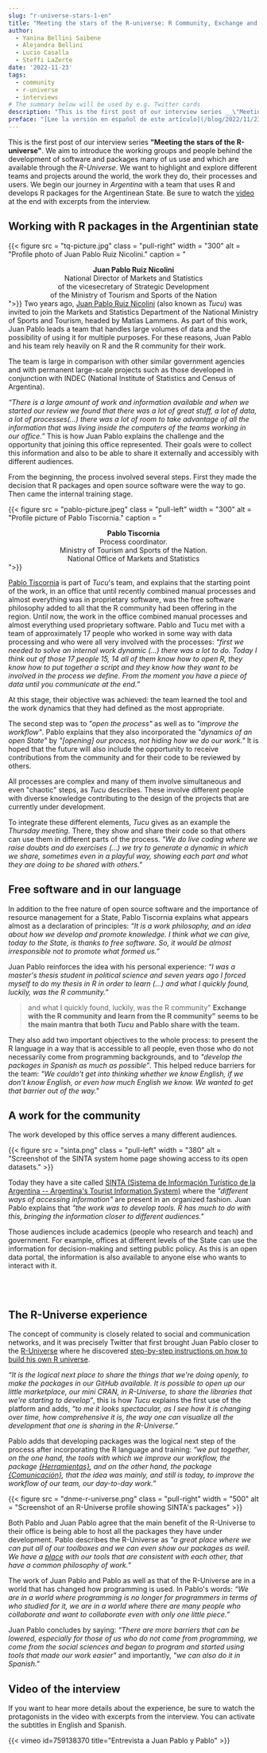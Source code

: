 ```yaml
---
slug: "r-universe-stars-1-en"
title: "Meeting the stars of the R-universe: R Community, Exchange and Learn"
author:
  - Yanina Bellini Saibene
  - Alejandra Bellini
  - Lucio Casalla  
  - Steffi LaZerte
date: '2022-11-23'
tags:
  - community
  - r-universe
  - interviews
# The summary below will be used by e.g. Twitter cards
description: "This is the first post of our interview series __\"Meeting the stars of the R-universe\"__. We begin our journey in _Argentina_ with a team that uses R and develops R packages in the Argentinean State."
preface: "[Lee la versión en español de este artículo](/blog/2022/11/23/r-universe-stars-1-es/)"
---
```


This is the first post of our interview series __"Meeting the stars of the R-universe"__. We aim to introduce the working groups and people behind the development of software and packages many of us use and which are available through the _R-Universe_.  We want to highlight and explore different teams and projects around the world, the work they do, their processes and users. We begin our journey in _Argentina_  with a team that uses R and develops R packages for the Argentinean State. Be sure to watch the [video](#video-of-the-interview) at the end with excerpts from the interview.


## Working with R packages in the Argentinian state
{{< figure src = "tq-picture.jpg" class = "pull-right" width = "300" alt = "Profile photo of Juan Pablo Ruiz Nicolini." caption = "<center><strong>Juan Pablo Ruiz Nicolini</strong><br>National Director of Markets and Statistics<br>of the vicesecretary of Strategic Development <br>of the Ministry of Tourism and Sports of the Nation</center>">}}
Two years ago, [Juan Pablo Ruiz Nicolini](https://twitter.com/TuQmano) (also known as _Tucu_) was invited to join the Markets and Statistics Department of the National Ministry of Sports and Tourism, headed by Matías Lammens. As part of this work, Juan Pablo leads a team that handles large volumes of data and the possibility of using it for multiple purposes. For these reasons, Juan Pablo and his team rely heavily on R and the R community for their work.

[^1]:National Director of Markets and Statistics of the vicesecretary of Strategic Development of the Ministry of Tourism and Sports of the Nation.


The team is large in comparison with other similar government agencies and with permanent large-scale projects such as those developed in conjunction with INDEC (National Institute of Statistics and Census of Argentina).

_“There is a large amount of work and information available and when we started our review we found that there was a lot of great stuff, a lot of data, a lot of processes(...) there was a lot of room to take advantage of all the information that was living inside the computers of the teams working in our office.”_ This is how Juan Pablo explains the challenge and the opportunity that joining this office represented. Their goals were to collect this information and also to be able to share it externally and accessibly with different audiences.


From the beginning, the process involved several steps. First they made the decision that R packages and open source software were the way to go. Then came the internal training stage. 

{{< figure src = "pablo-picture.jpeg" class = "pull-left" width = "300" alt = "Profile picture of Pablo Tiscornia." caption = "<center><strong>Pablo Tiscornia</strong><br>Process coordinator.<br>Ministry of Tourism and Sports of the Nation. <br>National Office of Markets and Statistics</center>">}}

[Pablo Tiscornia](https://twitter.com/pabblo_h) is part of _Tucu_'s team, and explains that the starting point of the work, in an office that until recently combined manual processes and almost everything was in proprietary software, was the free software philosophy added to all that the R community had been offering in the region.  Until now, the work in the office combined manual processes and almost everything used proprietary software. Pablo and Tucu met with a team of approximately 17 people who worked in some way with data processing and who were all very involved with the processes: _“first we needed to solve an internal work dynamic (...) there was a lot to do. Today I think out of those 17 people 15, 14 all of them know how to open R, they know how to put together a script and they know how they want to be involved in the process we define. From the moment you have a piece of data until you communicate at the end.”_

At this stage, their objective was achieved: the team learned the tool and the work dynamics that they had defined as the most appropriate.

The second step was to _"open the process"_ as well as to _"improve the workflow"_. Pablo explains that they also incorporated the _"dynamics of an open State"_ by _"[opening] our process, not hiding how we do our work."_ It is hoped that the future will also include the opportunity to receive contributions from the community and for their code to be reviewed by others.

All processes are complex and many of them involve simultaneous and even "chaotic" steps, as _Tucu_ describes. These involve different people with diverse knowledge contributing to the design of the projects that are currently under development.

To integrate these different elements, _Tucu_ gives as an example the _Thursday meeting_. There, they show and share their code so that others can use them in different parts of the process. _"We do live coding where we raise doubts and do exercises (...) we try to generate a dynamic in which we share, sometimes even in a playful way, showing each part and what they are doing to be shared with others."_


## Free software and in our language

In addition to the free nature of open source software and the importance of resource management for a State, Pablo Tiscornia explains what appears almost as a declaration of principles: _“It is a work philosophy, and an idea about how we develop and promote knowledge. I think what we can give, today to the State, is thanks to free software. So, it would be almost irresponsible not to promote what formed us.”_

Juan Pablo reinforces the idea with his personal experience: _“I was a master's thesis student in political science and seven years ago I forced myself to do my thesis in R in order to learn (...) and what I quickly found, luckily, was the R community.”_

> and what I quickly found, luckily, was the R community"
__Exchange with the R community and learn from the R community" seems to be the main mantra that both _Tucu_ and Pablo share with the team.__

They also add two important objectives to the whole process: to present the R language in a way that is accessible to all people, even those who do not necessarily come from programming backgrounds, and to _"develop the packages in Spanish as much as possible”_. This helped reduce barriers for the team: _"We couldn't get into thinking whether we know English, if we don't know English, or even how much English we know. We wanted to get that barrier out of the way."_


## A work for the community

The work developed by this office serves a many different audiences.

{{< figure src = "sinta.png" class = "pull-left" width = "380" alt = "Screenshot of the SINTA system home page showing access to its open datasets." >}}

Today they have a site called [SINTA (Sistema de Información Turístico de la Argentina -- Argentina's Tourist Information System)](https://www.yvera.tur.ar/sinta/) where the _"different ways of accessing information"_ are present in an organized fashion. Juan Pablo explains that _"the work was to develop tools. R has much to do with this, bringing the information closer to different audiences."_

Those audiences include academics (people who research and teach) and government. For example, offices at different levels of the State can use the information for decision-making and setting public policy. As this is an open data portal, the information is also available to anyone else who wants to interact with it.


</br>
</br>

## The R-Universe experience

The concept of community is closely related to social and communication networks, and it was precisely Twitter that first brought Juan Pablo closer to the [R-Universe](https://r-universe.dev/search/) where he discovered [step-by-step instructions on how to build his own R universe](/blog/2021/09/21/creando-tu-r-universe/).

_“It is the logical next place to share the things that we're doing openly, to make the packages in our GitHub available. It is possible to open up our little marketplace, our mini CRAN, in R-Universe, to share the libraries that we're starting to develop”_, this is how _Tucu_ explains the first use of the platform and adds, _“to me it looks spectacular, as I see how it is changing over time, how comprehensive it is, the way one can visualize all the development that one is sharing in the R-Universe.”_

Pablo adds that developing packages was the logical next step of the process after incorporating the R language and training: _“we put together, on the one hand, the tools with which we improve our workflow, the package [{Herramientas}](https://dnme-minturdep.r-universe.dev/ui#package:herramientas), and on the other hand, the package [{Comunicación}](https://dnme-minturdep.r-universe.dev/ui#package:comunicacion), that the idea was mainly, and still is today, to improve the workflow of our team, our day-to-day work.”_


{{< figure src = "dnme-r-universe.png" class = "pull-right" width = "500" alt = "Screenshot of an R-Universe profile showing SINTA's packages" >}}


Both Pablo and Juan Pablo agree that the main benefit of the R-Universe to their office is being able to host all the packages they have under development. Pablo describes the R-Universe as _"a great place where we can put all of our toolboxes and we can even show our packages as well. We have a [place](https://dnme-minturdep.r-universe.dev/ui#packages) with our tools that are consistent with each other, that have a common philosophy of work.”_

The work of Juan Pablo and Pablo as well as that of the R-Universe are in a world that has changed how programming is used. In Pablo's words: _“We are in a world where programming is no longer for programmers in terms of who studied for it, we are in a world where there are many people who collaborate and want to collaborate even with only one little piece.”_

Juan Pablo concludes by saying: _“There are more barriers that can be lowered, especially for those of us who do not come from programming, we come from the social sciences and began to program and started using tools that made our work easier"_  and importantly, _"we can also do it in Spanish."_ 

## Video of the interview

If you want to hear more details about the experience, be sure to watch the protagonists in the video with excerpts from the interview. You can activate the subtitles in English and Spanish.

{{< vimeo id=759138370 title="Entrevista a Juan Pablo y Pablo" >}}
